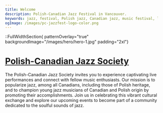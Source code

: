 ```yaml
---
title: Welcome
description: Polish-Canadian Jazz Festival in Vancouver.
keywords: jazz, festival, Polish jazz, Canadian jazz, music festival, live music, Vancouver jazz, Polish culture
ogImage: /images/pc-jazzfest-logo-color.png
---
```


::FullWidthSection{ patternOverlay="true" backgroundImage="/images/hero/hero-1.jpg" padding="2xl"}

# [<span class="text-5xl text-primary-50">Polish-Canadian Jazz Society</span>](/en/events)

The Polish-Canadian Jazz Society invites you to experience captivating live performances and connect with fellow music enthusiasts. Our mission is to popularize jazz, among all Canadians, including those of Polish heritage, and to champion young jazz musicians of Canadian and Polish origin by promoting their accomplishments. Join us in celebrating this vibrant cultural exchange and explore our upcoming events to become part of a community dedicated to the soulful sounds of jazz.
<br></br>

<!-- ::ProseButtonGroup
::ProseButton{to="/events" variant="secondary" size="xl"}
Explore Events
:: -->

<!-- Membership -->

<!--  -->
